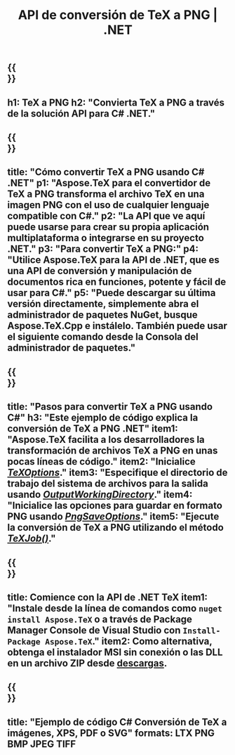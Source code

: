 ﻿---
translation: true
template: /_templates/_conversion-child-net.md
title: API de conversión de TeX a PNG | .NET
description: Funcionalidad de conversión de TeX a PNG. Integre esta biblioteca .NET local en su proyecto o use aplicaciones multiplataforma para convertir TeX a PNG.
keywords: tex a png api net, tex2png integrar c#
url: /net/conversion/tex-to-png/
family: tex
platformtag: net
feature: conversion
informat: TEX
outformat: PNG
otherformats: BMP JPEG TIFF PDF SVG XPS
---


{{<section banner>}}
---
h1: TeX a PNG
h2: "Convierta TeX a PNG a través de la solución API para C# .NET."
---

{{<section overview>}}
---
title: "Cómo convertir TeX a PNG usando C# .NET"
p1: "Aspose.TeX para el convertidor de TeX a PNG transforma el archivo TeX en una imagen PNG con el uso de cualquier lenguaje compatible con C#."
p2: "La API que ve aquí puede usarse para crear su propia aplicación multiplataforma o integrarse en su proyecto .NET."
p3: "Para convertir TeX a PNG:"
p4: "Utilice Aspose.TeX para la API de .NET, que es una API de conversión y manipulación de documentos rica en funciones, potente y fácil de usar para C#."
p5: "Puede descargar su última versión directamente, simplemente abra el administrador de paquetes NuGet, busque Aspose.TeX.Cpp e instálelo. También puede usar el siguiente comando desde la Consola del administrador de paquetes."
---

{{<section feature1>}}
---
title: "Pasos para convertir TeX a PNG usando C#"
h3: "Este ejemplo de código explica la conversión de TeX a PNG .NET"
item1: "Aspose.TeX facilita a los desarrolladores la transformación de archivos TeX a PNG en unas pocas líneas de código."
item2: "Inicialice [*TeXOptions*](https://reference.aspose.com/tex/net/aspose.tex/texoptions/)."
item3: "Especifique el directorio de trabajo del sistema de archivos para la salida usando [*OutputWorkingDirectory*](https://reference.aspose.com/tex/net/aspose.tex/texoptions/outputworkingdirectory/)."
item4: "Inicialice las opciones para guardar en formato PNG usando [*PngSaveOptions*](https://reference.aspose.com/tex/net/aspose.tex.presentation.image/pngsaveoptions/)."
item5: "Ejecute la conversión de TeX a PNG utilizando el método [*TeXJob()*](https://reference.aspose.com/tex/net/aspose.tex/texjob/)."
---

{{<section feature2>}}
---
title: Comience con la API de .NET TeX
item1: "Instale desde la línea de comandos como ```nuget install Aspose.TeX``` o a través de Package Manager Console de Visual Studio con ```Install-Package Aspose.TeX```."
item2: Como alternativa, obtenga el instalador MSI sin conexión o las DLL en un archivo ZIP desde [descargas](https://downloads.aspose.com/tex/net).
---

{{<section widget>}}
---
title: "Ejemplo de código C# Conversión de TeX a imágenes, XPS, PDF o SVG"
formats: LTX PNG BMP JPEG TIFF
---